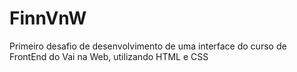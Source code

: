 # FinnVnW

Primeiro desafio de desenvolvimento de uma interface do curso de FrontEnd do Vai na Web, utilizando HTML e CSS
